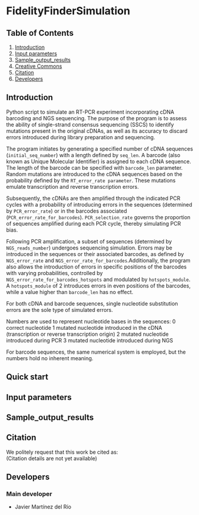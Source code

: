 # FidelityFinderSimulation


## Table of Contents 

1. [Introduction](#introduction)
2. [Input parameters](#input-parameters)
3. [Sample_output_results](#test-data-results)
4. [Creative Commons](#creative-commons)
5. [Citation](#citation)
6. [Developers](#developers)


## Introduction

Python script to simulate an RT-PCR experiment incorporating cDNA barcoding and NGS sequencing. The purpose of the program is to assess the ability of single-strand consensus sequencing (SSCS) to identify mutations present in the original cDNAs, as well as its accuracy to discard errors introduced during library preparation and sequencing.
  
The program initiates by generating a specified number of cDNA sequences (`initial_seq_number`) with a length defined by `seq_len`. A barcode (also known as Unique Molecular Identifier) is assigned to each cDNA sequence. The length of the barcode can be specified with `barcode_len` parameter. Random mutations are introduced to the cDNA sequences based on the probability defined by the `RT_error_rate parameter`. These mutations emulate transcription and reverse transcription errors.

Subsequently, the cDNAs are then amplified through the indicated PCR cycles with a probability of introducing errors in the sequences (determined by `PCR_error_rate`) or in the barcodes associated (`PCR_error_rate_for_barcodes`). `PCR_selection_rate` governs the proportion of sequences amplified during each PCR cycle, thereby simulating PCR bias.

Following PCR amplification, a subset of sequences (determined by `NGS_reads_number`) undergoes sequencing simulation. Errors may be introduced in the sequences or their associated barcodes, as defined by `NGS_error_rate` and `NGS_error_rate_for_barcodes`.Additionally, the program also allows the introduction of errors in specific positions of the barcodes with varying probabilities, controlled by `NGS_error_rate_for_barcodes_hotspots` and modulated by `hotspots_module`. A `hotspots_module` of 2 introduces errors in even positions of the barcodes, while a value higher than `barcode_len` has no effect.

For both cDNA and barcode sequences, single nucleotide substitution errors are the sole type of simulated errors.

Numbers are used to represent nucleotide bases in the sequences:
    0    correct nucleotide
    1    mutated nucleotide introduced in the cDNA (transcription or reverse transcription origin)
    2    mutated nucleotide introduced during PCR
    3    mutated nucleotide introduced during NGS

  For barcode sequences, the same numerical system is employed, but the numbers hold no inherent meaning.

## Quick start

## Input parameters



## Sample_output_results

## Citation  
We politely request that this work be cited as:  
(Citation details are not yet available)

## Developers
### Main developer
- Javier Martínez del Río
